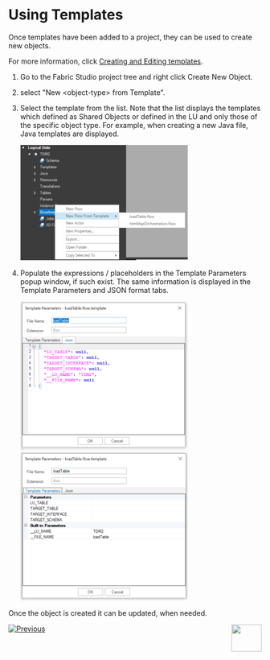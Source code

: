 # Using Templates

Once templates have been added to a project, they can be used to create new objects. 

For more information, click  [Creating and Editing templates](02_create_and_edit_template.md).

1. Go to the Fabric Studio project tree and right click Create New Object.

2. select "New \<object-type\> from Template".

3. Select the template from the list. Note that the list displays the templates which defined as Shared Objects or defined in the LU and only those of the specific object type. For example, when creating a new Java file, Java templates are displayed.

   ![image](images/templates_02_use_template.png)

4. Populate the expressions / placeholders in the Template Parameters popup window, if such exist. The same information is displayed in the Template Parameters and JSON format tabs.  

   <img src="images/templates_03_use_tmplt_params_json.png" alt="image" /><img src="images/templates_03_use_tmplt_params_proprty.png" alt="image"  />

   

Once the object is created it can be updated, when needed.

   

[![Previous](/articles/images/Previous.png)](02_create_and_edit_template.md)[<img align="right" width="60" height="54" src="/articles/images/Next.png">](04_advanced_template_capabilities.md)  
